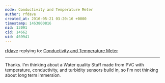 ```yaml
---
node: Conductivity and Temperature Meter
author: rfdave
created_at: 2016-05-21 03:20:16 +0000
timestamp: 1463800816
nid: 13091
cid: 14662
uid: 469941
---
```




[rfdave](../profile/rfdave) replying to: [Conductivity and Temperature Meter](../notes/bhickman/05-09-2016/conductivity-and-temperature-meter)

----
Thanks. I'm thinking about a Water quality Staff made from PVC with temperature, conductivity, and turbidity sensors build in, so I'm not thinking about long term immersion. 